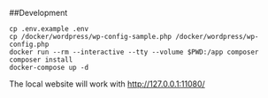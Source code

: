 ##Development
```shell script
cp .env.example .env
cp /docker/wordpress/wp-config-sample.php /docker/wordpress/wp-config.php
docker run --rm --interactive --tty --volume $PWD:/app composer composer install
docker-compose up -d
```

The local website will work with http://127.0.0.1:11080/
